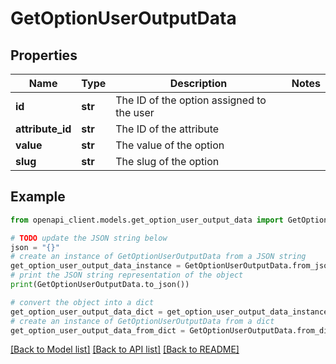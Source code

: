 # GetOptionUserOutputData


## Properties

Name | Type | Description | Notes
------------ | ------------- | ------------- | -------------
**id** | **str** | The ID of the option assigned to the user | 
**attribute_id** | **str** | The ID of the attribute | 
**value** | **str** | The value of the option | 
**slug** | **str** | The slug of the option | 

## Example

```python
from openapi_client.models.get_option_user_output_data import GetOptionUserOutputData

# TODO update the JSON string below
json = "{}"
# create an instance of GetOptionUserOutputData from a JSON string
get_option_user_output_data_instance = GetOptionUserOutputData.from_json(json)
# print the JSON string representation of the object
print(GetOptionUserOutputData.to_json())

# convert the object into a dict
get_option_user_output_data_dict = get_option_user_output_data_instance.to_dict()
# create an instance of GetOptionUserOutputData from a dict
get_option_user_output_data_from_dict = GetOptionUserOutputData.from_dict(get_option_user_output_data_dict)
```
[[Back to Model list]](../README.md#documentation-for-models) [[Back to API list]](../README.md#documentation-for-api-endpoints) [[Back to README]](../README.md)


